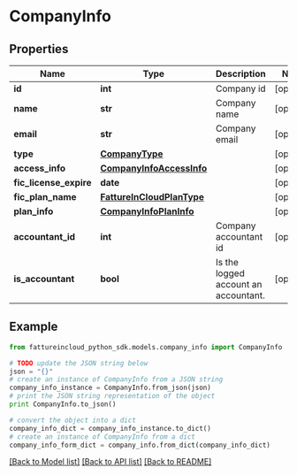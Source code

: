 # CompanyInfo


## Properties

Name | Type | Description | Notes
------------ | ------------- | ------------- | -------------
**id** | **int** | Company id | [optional] 
**name** | **str** | Company name | [optional] 
**email** | **str** | Company email | [optional] 
**type** | [**CompanyType**](CompanyType.md) |  | [optional] 
**access_info** | [**CompanyInfoAccessInfo**](CompanyInfoAccessInfo.md) |  | [optional] 
**fic_license_expire** | **date** |  | [optional] 
**fic_plan_name** | [**FattureInCloudPlanType**](FattureInCloudPlanType.md) |  | [optional] 
**plan_info** | [**CompanyInfoPlanInfo**](CompanyInfoPlanInfo.md) |  | [optional] 
**accountant_id** | **int** | Company accountant id | [optional] 
**is_accountant** | **bool** | Is the logged account an accountant. | [optional] 

## Example

```python
from fattureincloud_python_sdk.models.company_info import CompanyInfo

# TODO update the JSON string below
json = "{}"
# create an instance of CompanyInfo from a JSON string
company_info_instance = CompanyInfo.from_json(json)
# print the JSON string representation of the object
print CompanyInfo.to_json()

# convert the object into a dict
company_info_dict = company_info_instance.to_dict()
# create an instance of CompanyInfo from a dict
company_info_form_dict = company_info.from_dict(company_info_dict)
```
[[Back to Model list]](../README.md#documentation-for-models) [[Back to API list]](../README.md#documentation-for-api-endpoints) [[Back to README]](../README.md)



